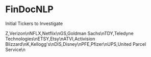 # FinDocNLP

Initial Tickers to Investigate

Z,Verizon\nNFLX,Netflix\nGS,Goldman Sachs\nTDY,Teledyne Technologies\nETSY,Etsy\nATVI,Activision Blizzard\nK,Kellogg's\nDIS,Disney\nPFE,Pfizer\nUPS,United Parcel Service\n
